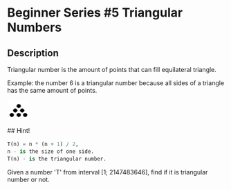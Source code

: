 # Beginner Series #5 Triangular Numbers

## Description

Triangular number is the amount of points that can fill equilateral triangle.

Example: the number 6 is a triangular number because all sides of a triangle has the same amount of points.

![Triangle](python/img/triangle.jpg)

## Hint!

```python
T(n) = n * (n + 1) / 2,
n - is the size of one side.
T(n) - is the triangular number.
```

Given a number 'T' from interval [1; 2147483646], find if it is triangular number or not.

[triangle]: ./python/img/triangle.jpg
